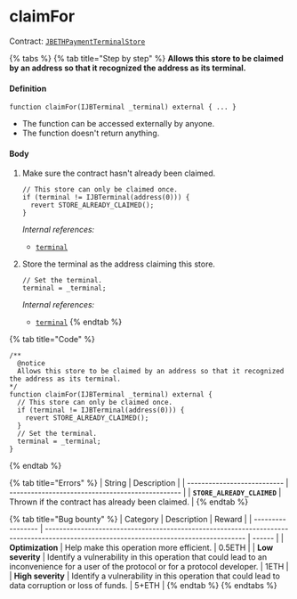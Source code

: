 # claimFor

Contract: [`JBETHPaymentTerminalStore`](../)​‌

{% tabs %}
{% tab title="Step by step" %}
**Allows this store to be claimed by an address so that it recognized the address as its terminal.**

#### Definition

```solidity
function claimFor(IJBTerminal _terminal) external { ... }
```

* The function can be accessed externally by anyone.
* The function doesn't return anything.

#### Body

1.  Make sure the contract hasn't already been claimed.

    ```solidity
    // This store can only be claimed once.
    if (terminal != IJBTerminal(address(0))) {
      revert STORE_ALREADY_CLAIMED();
    }
    ```

    _Internal references:_

    * [`terminal`](../properties/terminal.md)
2.  Store the terminal as the address claiming this store.

    ```solidity
    // Set the terminal.
    terminal = _terminal;
    ```

    _Internal references:_

    * [`terminal`](../properties/terminal.md)
{% endtab %}

{% tab title="Code" %}
```solidity
/**
  @notice
  Allows this store to be claimed by an address so that it recognized the address as its terminal.
*/
function claimFor(IJBTerminal _terminal) external {
  // This store can only be claimed once.
  if (terminal != IJBTerminal(address(0))) {
    revert STORE_ALREADY_CLAIMED();
  }
  // Set the terminal.
  terminal = _terminal;
}
```
{% endtab %}

{% tab title="Errors" %}
| String                      | Description                                      |
| --------------------------- | ------------------------------------------------ |
| **`STORE_ALREADY_CLAIMED`** | Thrown if the contract has already been claimed. |
{% endtab %}

{% tab title="Bug bounty" %}
| Category          | Description                                                                                                                            | Reward |
| ----------------- | -------------------------------------------------------------------------------------------------------------------------------------- | ------ |
| **Optimization**  | Help make this operation more efficient.                                                                                               | 0.5ETH |
| **Low severity**  | Identify a vulnerability in this operation that could lead to an inconvenience for a user of the protocol or for a protocol developer. | 1ETH   |
| **High severity** | Identify a vulnerability in this operation that could lead to data corruption or loss of funds.                                        | 5+ETH  |
{% endtab %}
{% endtabs %}
